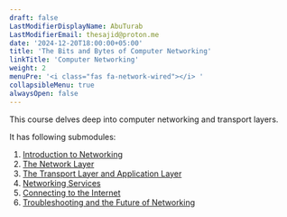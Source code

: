 ```yaml
---
draft: false
LastModifierDisplayName: AbuTurab
LastModifierEmail: thesajid@proton.me
date: '2024-12-20T18:00:00+05:00'
title: 'The Bits and Bytes of Computer Networking'
linkTitle: 'Computer Networking'
weight: 2
menuPre: '<i class="fas fa-network-wired"></i> '
collapsibleMenu: true
alwaysOpen: false
---
```


This course delves deep into computer networking and transport layers.

It has following submodules:

1. [Introduction to Networking](/it-and-sysadmin/google-it-support/bits-and-bytes-of-computer-networking/introduction-to-networking/)
2. [The Network Layer](/it-and-sysadmin/google-it-support/bits-and-bytes-of-computer-networking/the-network-layer/)
3. [The Transport Layer and Application Layer](/it-and-sysadmin/google-it-support/bits-and-bytes-of-computer-networking/transport-layer-and-application-layer/)
4. [Networking Services](/it-and-sysadmin/google-it-support/bits-and-bytes-of-computer-networking/networking-services)
5. [Connecting to the Internet](/it-and-sysadmin/google-it-support/bits-and-bytes-of-computer-networking/connecting-to-the-internet)
6. [Troubleshooting and the Future of Networking](/it-and-sysadmin/google-it-support/bits-and-bytes-of-computer-networking/troubleshooting-and-the-future-of-networking)
